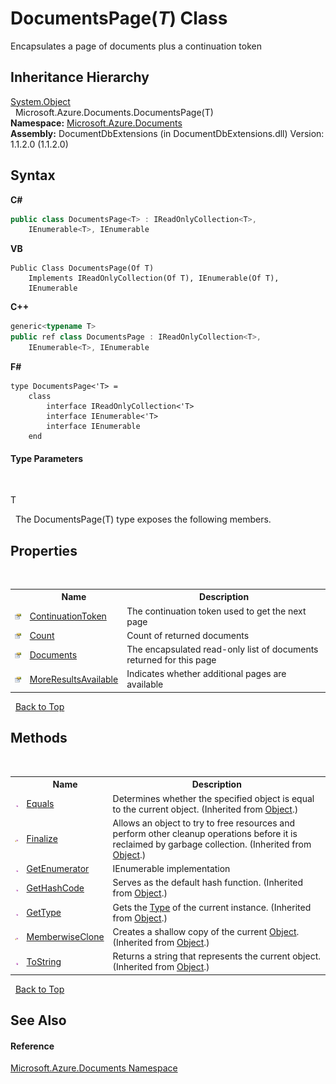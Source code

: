 # DocumentsPage(*T*) Class
 

Encapsulates a page of documents plus a continuation token


## Inheritance Hierarchy
<a href="http://msdn2.microsoft.com/en-us/library/e5kfa45b" target="_blank">System.Object</a><br />&nbsp;&nbsp;Microsoft.Azure.Documents.DocumentsPage(T)<br />
**Namespace:**&nbsp;<a href="856b2e23-9c8b-2618-f913-67d85d500616">Microsoft.Azure.Documents</a><br />**Assembly:**&nbsp;DocumentDbExtensions (in DocumentDbExtensions.dll) Version: 1.1.2.0 (1.1.2.0)

## Syntax

**C#**<br />
``` C#
public class DocumentsPage<T> : IReadOnlyCollection<T>, 
	IEnumerable<T>, IEnumerable

```

**VB**<br />
``` VB
Public Class DocumentsPage(Of T)
	Implements IReadOnlyCollection(Of T), IEnumerable(Of T), 
	IEnumerable
```

**C++**<br />
``` C++
generic<typename T>
public ref class DocumentsPage : IReadOnlyCollection<T>, 
	IEnumerable<T>, IEnumerable
```

**F#**<br />
``` F#
type DocumentsPage<'T> =  
    class
        interface IReadOnlyCollection<'T>
        interface IEnumerable<'T>
        interface IEnumerable
    end
```


#### Type Parameters
&nbsp;<dl><dt>T</dt><dd /></dl>&nbsp;
The DocumentsPage(T) type exposes the following members.


## Properties
&nbsp;<table><tr><th></th><th>Name</th><th>Description</th></tr><tr><td>![Public property](media/pubproperty.gif "Public property")</td><td><a href="7b43397e-7d18-6ba3-a10d-8b34d2f41433">ContinuationToken</a></td><td>
The continuation token used to get the next page</td></tr><tr><td>![Public property](media/pubproperty.gif "Public property")</td><td><a href="3dea6a69-1cfd-45be-51a0-954059c50761">Count</a></td><td>
Count of returned documents</td></tr><tr><td>![Public property](media/pubproperty.gif "Public property")</td><td><a href="7a335632-d0f4-95b0-b642-cd3f0a4cd4ce">Documents</a></td><td>
The encapsulated read-only list of documents returned for this page</td></tr><tr><td>![Public property](media/pubproperty.gif "Public property")</td><td><a href="c335bcad-b0f1-e9e3-b32f-910819678064">MoreResultsAvailable</a></td><td>
Indicates whether additional pages are available</td></tr></table>&nbsp;
<a href="#documentspage(*t*)-class">Back to Top</a>

## Methods
&nbsp;<table><tr><th></th><th>Name</th><th>Description</th></tr><tr><td>![Public method](media/pubmethod.gif "Public method")</td><td><a href="http://msdn2.microsoft.com/en-us/library/bsc2ak47" target="_blank">Equals</a></td><td>
Determines whether the specified object is equal to the current object.
 (Inherited from <a href="http://msdn2.microsoft.com/en-us/library/e5kfa45b" target="_blank">Object</a>.)</td></tr><tr><td>![Protected method](media/protmethod.gif "Protected method")</td><td><a href="http://msdn2.microsoft.com/en-us/library/4k87zsw7" target="_blank">Finalize</a></td><td>
Allows an object to try to free resources and perform other cleanup operations before it is reclaimed by garbage collection.
 (Inherited from <a href="http://msdn2.microsoft.com/en-us/library/e5kfa45b" target="_blank">Object</a>.)</td></tr><tr><td>![Public method](media/pubmethod.gif "Public method")</td><td><a href="c2e7cc4a-9bce-0f34-e387-e56c8cfbf6f2">GetEnumerator</a></td><td>
IEnumerable implementation</td></tr><tr><td>![Public method](media/pubmethod.gif "Public method")</td><td><a href="http://msdn2.microsoft.com/en-us/library/zdee4b3y" target="_blank">GetHashCode</a></td><td>
Serves as the default hash function.
 (Inherited from <a href="http://msdn2.microsoft.com/en-us/library/e5kfa45b" target="_blank">Object</a>.)</td></tr><tr><td>![Public method](media/pubmethod.gif "Public method")</td><td><a href="http://msdn2.microsoft.com/en-us/library/dfwy45w9" target="_blank">GetType</a></td><td>
Gets the <a href="http://msdn2.microsoft.com/en-us/library/42892f65" target="_blank">Type</a> of the current instance.
 (Inherited from <a href="http://msdn2.microsoft.com/en-us/library/e5kfa45b" target="_blank">Object</a>.)</td></tr><tr><td>![Protected method](media/protmethod.gif "Protected method")</td><td><a href="http://msdn2.microsoft.com/en-us/library/57ctke0a" target="_blank">MemberwiseClone</a></td><td>
Creates a shallow copy of the current <a href="http://msdn2.microsoft.com/en-us/library/e5kfa45b" target="_blank">Object</a>.
 (Inherited from <a href="http://msdn2.microsoft.com/en-us/library/e5kfa45b" target="_blank">Object</a>.)</td></tr><tr><td>![Public method](media/pubmethod.gif "Public method")</td><td><a href="http://msdn2.microsoft.com/en-us/library/7bxwbwt2" target="_blank">ToString</a></td><td>
Returns a string that represents the current object.
 (Inherited from <a href="http://msdn2.microsoft.com/en-us/library/e5kfa45b" target="_blank">Object</a>.)</td></tr></table>&nbsp;
<a href="#documentspage(*t*)-class">Back to Top</a>

## See Also


#### Reference
<a href="856b2e23-9c8b-2618-f913-67d85d500616">Microsoft.Azure.Documents Namespace</a><br />